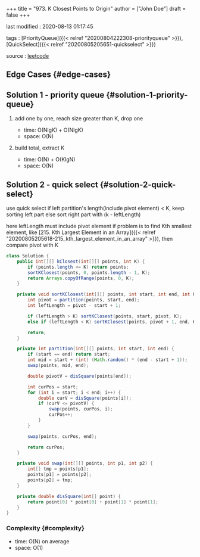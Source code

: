 +++
title = "973. K Closest Points to Origin"
author = ["John Doe"]
draft = false
+++

last modified
: 2020-08-13 01:17:45


tags
: [PriorityQueue]({{< relref "20200804222308-priorityqueue" >}}), [QuickSelect]({{< relref "20200805205651-quickselect" >}})

source
: [leetcode](https://leetcode.com/problems/k-closest-points-to-origin/)


## Edge Cases {#edge-cases}


## Solution 1 - priority queue {#solution-1-priority-queue}

1.  add one by one, reach size greater than K, drop one
    -   time: O(NlgK) + O(NlgK)
    -   space: O(N)

2.  build total, extract K
    -   time: O(N) + O(KlgN)
    -   space: O(N)


## Solution 2 - quick select {#solution-2-quick-select}

use quick select
if left partition's length(include pivot element) < K, keep sorting left part
else sort right part with (k - leftLength)

here leftLength must include pivot element
if problem is to find Kth smallest element, like [215. Kth Largest Element in an Array]({{< relref "20200805205618-215_kth_largest_element_in_an_array" >}}), then compare pivot with K

```java
class Solution {
    public int[][] kClosest(int[][] points, int K) {
        if (points.length <= K) return points;
        sortKClosest(points, 0, points.length - 1, K);
        return Arrays.copyOfRange(points, 0, K);
    }

    private void sortKClosest(int[][] points, int start, int end, int K) {
        int pivot = partition(points, start, end);
        int leftLength = pivot - start + 1;

        if (leftLength > K) sortKClosest(points, start, pivot, K);
        else if (leftLength < K) sortKClosest(points, pivot + 1, end, K - leftLength);

        return;
    }

    private int partition(int[][] points, int start, int end) {
        if (start == end) return start;
        int mid = start + (int) (Math.random() * (end - start + 1));
        swap(points, mid, end);

        double pivotV = disSquare(points[end]);

        int curPos = start;
        for (int i = start; i < end; i++) {
            double curV = disSquare(points[i]);
            if (curV <= pivotV) {
                swap(points, curPos, i);
                curPos++;
            }
        }

        swap(points, curPos, end);

        return curPos;
    }

    private void swap(int[][] points, int p1, int p2) {
        int[] tmp = points[p1];
        points[p1] = points[p2];
        points[p2] = tmp;
    }

    private double disSquare(int[] point) {
        return point[0] * point[0] + point[1] * point[1];
    }
}
```


### Complexity {#complexity}

-   time: O(N) on average
-   space: O(1)
